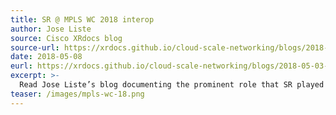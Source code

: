 ```yaml
---
title: SR @ MPLS WC 2018 interop
author: Jose Liste
source: Cisco XRdocs blog
source-url: https://xrdocs.github.io/cloud-scale-networking/blogs/2018-05-03-cisco-ios-xr-at-mplswc2018-interop/
date: 2018-05-08
eurl: https://xrdocs.github.io/cloud-scale-networking/blogs/2018-05-03-cisco-ios-xr-at-mplswc2018-interop/
excerpt: >-
  Read Jose Liste’s blog documenting the prominent role that SR played at MPLS WC 2018 interop. This event provides the latest proof-point of overwhelming multi-vendor support for SR.
teaser: /images/mpls-wc-18.png
---
```

